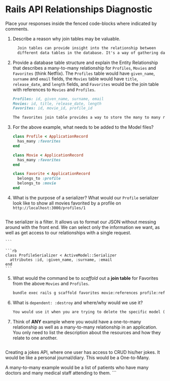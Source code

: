 # Rails API Relationships Diagnostic

Place your responses inside the fenced code-blocks where indicated by comments.

1. Describe a reason why join tables may be valuable.

    ```md
      Join tables can provide insight into the relationship between
      different data tables in the database. It's a way of gathering data on from different parts of the database on one query.
    ```

2. Provide a database table structure and explain the Entity Relationship that
describes a many-to-many relationship for `Profiles`, `Movies` and `Favorites`
(think Netflix). The `Profiles` table would have `given_name`, `surname` and
`email` fields, the `Movies` table would have `title`, `release_date`, and
`length` fields, and `Favorites` would be the join table with references to
`Movies` and `Profiles`.

    ```md
    Profiles: id, given_name, surname, email
    Movies: id, title, release_date, length
    Favorites: id, movie_id, profile_id

    The favorites join table provides a way to store the many to many relationship between profiles and movies by storing their IDs.
    ```

3. For the above example, what needs to be added to the Model files?

    ```rb
    class Profile < ApplicationRecord
      has_many :favorites
    end
    ```

    ```rb
    class Movie < ApplicationRecord
      has_many :favorites
    end
    ```

    ```rb
    class Favorite < ApplicationRecord
      belongs_to :profile
      belongs_to :movie
    end
    ```

4. What is the purpose of a serializer? What would our `Profile` serializer look
  like to show all movies favorited by a profile on
  `http://localhost:3000/profiles/1`

    ```md
  The serializer is a filter. It allows us to format our JSON without messing around with the front end. We can select only the information we want, as well as get access to our relationships with a single request.

    ```

    ```rb
    class ProfileSerializer < ActiveModel::Serializer
      attributes :id, :given_name, :surname, :email
    end
    ```

5. What would the command be to _scaffold_ out a **join table** for Favorites from
  the above `Movies` and `Profiles`.

    ```sh
    bundle exec rails g scaffold favorites movie:references profile:references
    ```

6. What is `dependent: :destroy` and where/why would we use it?

    ```md
    You would use it when you are trying to delete the specific model (all of the parent and children objects - keys and values)>
    ```

7. Think of **ANY** example where you would have a one-to-many relationship as well
  as a many-to-many relationship in an application. You only need to list the
  description about the resources and how they relate to one another.

    ```md
Creating a jokes API, where one user has access to CRUD his/her jokes. It would be like a personal journal/diary. This would be a One-to-Many.

A many-to-many example would be a list of patients who have many doctors and many medical staff attending to them.
    ```
